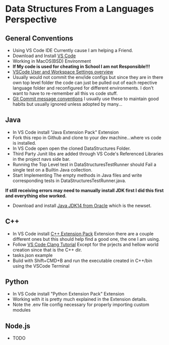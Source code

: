 # Data Structures From a Languages Perspective

## General Conventions
 - Using VS Code IDE Currently cause I am helping a Friend.
 - Download and Install [VS Code](https://code.visualstudio.com/)
 - Working in MacOS(BSD) Environment
 - **If My code is used for cheating in School I am not Responsible!!!**
 - [VSCode User and Workspace Settings overview](https://code.visualstudio.com/docs/getstarted/settings)
 - Usually would not commit the env/ide configs but since they are in there own top level folder
   the code can just be pulled out of each repective language folder and reconfigured for different
   environments. I don't want to have to re-remember all this vs code stuff.
 - [Git Commit message conventions](https://eslint.org/docs/developer-guide/contributing/pull-requests#step-2-make-your-changes) I usually use these to
   maintain good habits but usually ignored unless adopted by many...

## Java
 - In VS Code install "Java Extension Pack" Extension
 - Fork this repo in Github and clone to your dev machine...where vs code is installed.
 - In VS Code open open the cloned DataStructures Folder.
 - Third Party Junit libs are added through VS Code's Referenced Libraries in the project navs side bar.
 - Running the Top Level test in DataStructuresTestRunner should Fail a single test on a Builtin Java collection.
 - Start Implementing The empty methods in Java files and write corresponding tests in DataStructuresTestRunner.java.

**If still receiving errors may need to manually install JDK first I did this first and everything else worked.**
 - Download and install [Java JDK14 from Oracle](https://www.oracle.com/java/technologies/javase-jdk14-downloads.html) which is the newset.

## C++
 - In VS Code install [C++ Extension Pack](https://marketplace.visualstudio.com/items?itemName=ms-vscode.cpptools) Extension
   there are a couple different ones but this should help find a good one, the one I am using.
 -  Follow [VS Code Clang Tutorial](https://code.visualstudio.com/docs/cpp/config-clang-mac)
    Except for the prjects and hellow world creation since that is the C++ dir.
 - tasks.json example
 - Build with Shift+CMD+B and run the executable created in C++/bin using the VSCode Terminal


## Python
 - In VS Code install "Python Extension Pack" Extension
 - Working with it is pretty much explained in the Extension details.
 - Note the .env file config necessary for properly importing custom modules


## Node.js
 - TODO
